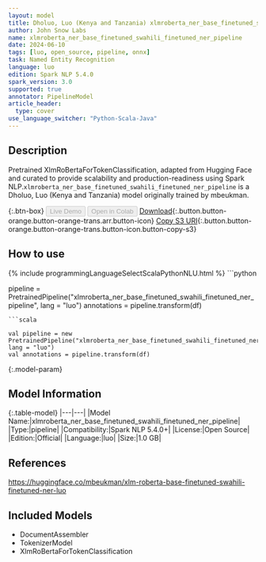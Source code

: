 ```yaml
---
layout: model
title: Dholuo, Luo (Kenya and Tanzania) xlmroberta_ner_base_finetuned_swahili_finetuned_ner_pipeline pipeline XlmRoBertaForTokenClassification from mbeukman
author: John Snow Labs
name: xlmroberta_ner_base_finetuned_swahili_finetuned_ner_pipeline
date: 2024-06-10
tags: [luo, open_source, pipeline, onnx]
task: Named Entity Recognition
language: luo
edition: Spark NLP 5.4.0
spark_version: 3.0
supported: true
annotator: PipelineModel
article_header:
  type: cover
use_language_switcher: "Python-Scala-Java"
---
```


## Description

Pretrained XlmRoBertaForTokenClassification, adapted from Hugging Face and curated to provide scalability and production-readiness using Spark NLP.`xlmroberta_ner_base_finetuned_swahili_finetuned_ner_pipeline` is a Dholuo, Luo (Kenya and Tanzania) model originally trained by mbeukman.

{:.btn-box}
<button class="button button-orange" disabled>Live Demo</button>
<button class="button button-orange" disabled>Open in Colab</button>
[Download](https://s3.amazonaws.com/auxdata.johnsnowlabs.com/public/models/xlmroberta_ner_base_finetuned_swahili_finetuned_ner_pipeline_luo_5.4.0_3.0_1718022029731.zip){:.button.button-orange.button-orange-trans.arr.button-icon}
[Copy S3 URI](s3://auxdata.johnsnowlabs.com/public/models/xlmroberta_ner_base_finetuned_swahili_finetuned_ner_pipeline_luo_5.4.0_3.0_1718022029731.zip){:.button.button-orange.button-orange-trans.button-icon.button-copy-s3}

## How to use



<div class="tabs-box" markdown="1">
{% include programmingLanguageSelectScalaPythonNLU.html %}
```python

pipeline = PretrainedPipeline("xlmroberta_ner_base_finetuned_swahili_finetuned_ner_pipeline", lang = "luo")
annotations =  pipeline.transform(df)   

```
```scala

val pipeline = new PretrainedPipeline("xlmroberta_ner_base_finetuned_swahili_finetuned_ner_pipeline", lang = "luo")
val annotations = pipeline.transform(df)

```
</div>

{:.model-param}
## Model Information

{:.table-model}
|---|---|
|Model Name:|xlmroberta_ner_base_finetuned_swahili_finetuned_ner_pipeline|
|Type:|pipeline|
|Compatibility:|Spark NLP 5.4.0+|
|License:|Open Source|
|Edition:|Official|
|Language:|luo|
|Size:|1.0 GB|

## References

https://huggingface.co/mbeukman/xlm-roberta-base-finetuned-swahili-finetuned-ner-luo

## Included Models

- DocumentAssembler
- TokenizerModel
- XlmRoBertaForTokenClassification